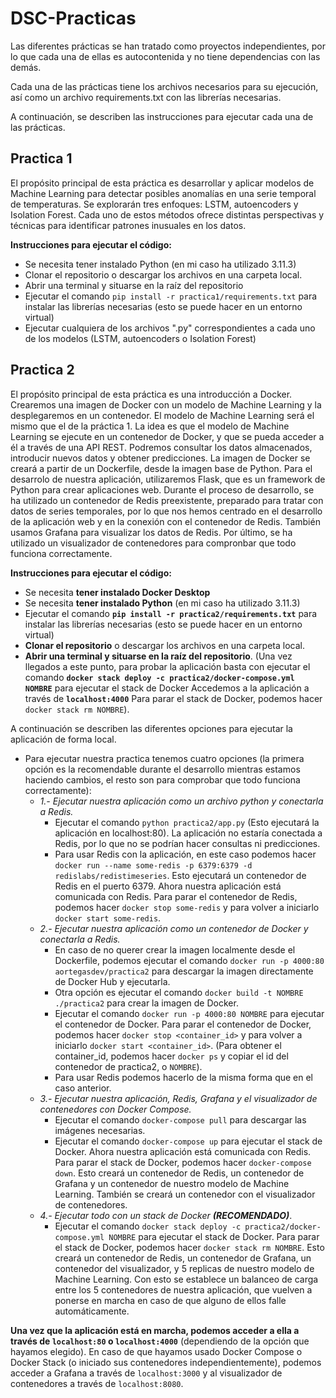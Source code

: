 # DSC-Practicas

Las diferentes prácticas se han tratado como proyectos independientes, por lo que cada una de ellas es autocontenida y no tiene dependencias con las demás.

Cada una de las prácticas tiene los archivos necesarios para su ejecución, así como un archivo requirements.txt con las librerías necesarias.

A continuación, se describen las instrucciones para ejecutar cada una de las prácticas.

## Practica 1

El propósito principal de esta práctica es desarrollar y aplicar modelos de Machine Learning para detectar posibles anomalías en una serie temporal de temperaturas. Se explorarán tres enfoques: LSTM, autoencoders y Isolation Forest. Cada uno de estos métodos ofrece distintas perspectivas y técnicas para identificar patrones inusuales en los datos.

**Instrucciones para ejecutar el código:**

- Se necesita tener instalado Python (en mi caso ha utilizado 3.11.3)
- Clonar el repositorio o descargar los archivos en una carpeta local.
- Abrir una terminal y situarse en la raíz del repositorio
- Ejecutar el comando `pip install -r practica1/requirements.txt` para instalar las librerías necesarias (esto se puede hacer en un entorno virtual)
- Ejecutar cualquiera de los archivos ".py" correspondientes a cada uno de los modelos (LSTM, autoencoders o Isolation Forest)

## Practica 2

El propósito principal de esta práctica es una introducción a Docker. Crearemos una imagen de Docker con un modelo de Machine Learning y la desplegaremos en un contenedor. El modelo de Machine Learning será el mismo que el de la práctica 1.
La idea es que el modelo de Machine Learning se ejecute en un contenedor de Docker, y que se pueda acceder a él a través de una API REST. Podremos consultar los datos almacenados, introducir nuevos datos y obtener predicciones.
La imagen de Docker se creará a partir de un Dockerfile, desde la imagen base de Python.
Para el desarrolo de nuestra aplicación, utilizaremos Flask, que es un framework de Python para crear aplicaciones web.
Durante el proceso de desarrollo, se ha utilizado un contenedor de Redis preexistente, preparado para tratar con datos de series temporales, por lo que nos hemos centrado en el desarrollo de la aplicación web y en la conexión con el contenedor de Redis.
También usamos Grafana para visualizar los datos de Redis.
Por último, se ha utilizado un visualizador de contenedores para compronbar que todo funciona correctamente.

**Instrucciones para ejecutar el código:**

- Se necesita **tener instalado Docker Desktop**
- Se necesita **tener instalado Python** (en mi caso ha utilizado 3.11.3)
- Ejecutar el comando
**`pip install -r practica2/requirements.txt`**
  para instalar las librerías necesarias (esto se puede hacer en un entorno virtual)
- **Clonar el repositorio** o descargar los archivos en una carpeta local.
- **Abrir una terminal y situarse en la raíz del repositorio**. (Una vez llegados a este punto, para probar la aplicación basta con ejecutar el comando
**`docker stack deploy -c practica2/docker-compose.yml NOMBRE`**
para ejecutar el stack de Docker
Accedemos a la aplicación a través de **`localhost:4000`**
Para parar el stack de Docker, podemos hacer `docker stack rm NOMBRE`).

A continuación se describen las diferentes opciones para ejecutar la aplicación de forma local.

- Para ejecutar nuestra practica tenemos cuatro opciones (la primera opción es la recomendable durante el desarrollo mientras estamos haciendo cambios, el resto son para comprobar que todo funciona correctamente):
  - *1.- Ejecutar nuestra aplicación como un archivo python y conectarla a Redis.*
    - Ejecutar el comando `python practica2/app.py` (Esto ejecutará la aplicación en localhost:80). La aplicación no estaría conectada a Redis, por lo que no se podrían hacer consultas ni predicciones.
    - Para usar Redis con la aplicación, en este caso podemos hacer `docker run --name some-redis -p 6379:6379 -d redislabs/redistimeseries`. Esto ejecutará un contenedor de Redis en el puerto 6379. Ahora nuestra aplicación está comunicada con Redis. Para parar el contenedor de Redis, podemos hacer `docker stop some-redis` y para volver a iniciarlo `docker start some-redis`.
  - *2.- Ejecutar nuestra aplicación como un contenedor de Docker y conectarla a Redis.*
    - En caso de no querer crear la imagen localmente desde el Dockerfile, podemos ejecutar el comando `docker run -p 4000:80 aortegasdev/practica2` para descargar la imagen directamente de Docker Hub y ejecutarla.
    - Otra opción es ejecutar el comando `docker build -t NOMBRE ./practica2` para crear la imagen de Docker.
    - Ejecutar el comando `docker run -p 4000:80 NOMBRE` para ejecutar el contenedor de Docker. Para parar el contenedor de Docker, podemos hacer `docker stop <container_id>` y para volver a iniciarlo `docker start <container_id>`. (Para obtener el container_id, podemos hacer `docker ps` y copiar el id del contenedor de practica2, o ``NOMBRE``).
    - Para usar Redis podemos hacerlo de la misma forma que en el caso anterior.
  - *3.- Ejecutar nuestra aplicación, Redis, Grafana y el visualizador de contenedores con Docker Compose.*
    - Ejecutar el comando `docker-compose pull` para descargar las imágenes necesarias.
    - Ejecutar el comando `docker-compose up` para ejecutar el stack de Docker. Ahora nuestra aplicación está comunicada con Redis. Para parar el stack de Docker, podemos hacer `docker-compose down`. Esto creará un contenedor de Redis, un contenedor de Grafana y un contenedor de nuestro modelo de Machine Learning. También se creará un contenedor con el visualizador de contenedores.
  - *4.- Ejecutar todo con un stack de Docker **(RECOMENDADO)***.
    - Ejecutar el comando `docker stack deploy -c practica2/docker-compose.yml NOMBRE` para ejecutar el stack de Docker. Para parar el stack de Docker, podemos hacer `docker stack rm NOMBRE`. Esto creará un contenedor de Redis, un contenedor de Grafana, un contenedor del visualizador, y 5 replicas de nuestro modelo de Machine Learning. Con esto se establece un balanceo de carga entre los 5 contenedores de nuestra aplicación, que vuelven a ponerse en marcha en caso de que alguno de ellos falle automáticamente.

**Una vez que la aplicación está en marcha, podemos acceder a ella a través de ``localhost:80`` o ``localhost:4000``** (dependiendo de la opción que hayamos elegido). En caso de que hayamos usado Docker Compose o Docker Stack (o iniciado sus contenedores independientemente), podemos acceder a Grafana a través de ``localhost:3000`` y al visualizador de contenedores a través de ``localhost:8080``.
